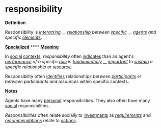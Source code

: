 # responsibility

**Definition**

Responsibility is [_interacting_](https://github.com/gcassel/Modular-Organization-Terminology/blob/master/terms/interaction.md) __ [_relationship_](https://github.com/gcassel/Modular-Organization-Terminology/blob/master/terms/relate.md) _between_ [_specific_](https://github.com/gcassel/Modular-Organization-Terminology/blob/master/terms/specific.md) __ [_agents_](https://github.com/gcassel/Modular-Organization-Terminology/blob/master/terms/agent.md) _and specific_ [_elements_](https://github.com/gcassel/Modular-Organization-Terminology/blob/master/terms/element.md).

[**Specialized**](https://github.com/gcassel/Modular-Organization-Terminology/blob/master/terms/specialize.md) **** [**Meaning**](https://github.com/gcassel/Modular-Organization-Terminology/blob/master/terms/mean.md)

In [social](https://github.com/gcassel/Modular-Organization-Terminology/blob/master/terms/social.md) [contexts](https://github.com/gcassel/Modular-Organization-Terminology/blob/master/terms/context.md), _responsibility_ often [indicates](https://github.com/gcassel/Modular-Organization-Terminology/blob/master/terms/indicate.md) than an agent's [_performance_](https://github.com/gcassel/Modular-Organization-Terminology/blob/master/terms/perform.md) _of a specific_ [_role_](https://github.com/gcassel/Modular-Organization-Terminology/blob/master/terms/role.md) is [_fundamentally_](https://github.com/gcassel/Modular-Organization-Terminology/blob/master/terms/base.md) __ [_important_](https://github.com/gcassel/Modular-Organization-Terminology/blob/master/terms/importance.md) to [_sustain_](https://github.com/gcassel/Modular-Organization-Terminology/blob/master/terms/sustain.md) _a specific relationship or_ [_resource_](https://github.com/gcassel/Modular-Organization-Terminology/blob/master/terms/resource.md).

Responsibility often [identifies](https://github.com/gcassel/Modular-Organization-Terminology/blob/master/terms/identify.md) relationships _between_ [_participants_](https://github.com/gcassel/Modular-Organization-Terminology/blob/master/terms/participate.md) or _between participants and resources_ within specific contexts.

**Notes**

Agents have many [personal](https://github.com/gcassel/Modular-Organization-Terminology/blob/master/terms/personal.md) responsibilities. They also often have many [social](https://github.com/gcassel/Modular-Organization-Terminology/blob/master/terms/social.md) responsibilities.

_Responsibilities_ often relate socially to [investments](https://github.com/gcassel/Modular-Organization-Terminology/blob/master/terms/invest.md) as [_requirements_](https://github.com/gcassel/Modular-Organization-Terminology/blob/master/terms/require.md) and [_recommendations_](https://github.com/gcassel/Modular-Organization-Terminology/blob/master/terms/recommend.md) relate to [_actions_](https://github.com/gcassel/Modular-Organization-Terminology/blob/master/terms/act.md).

